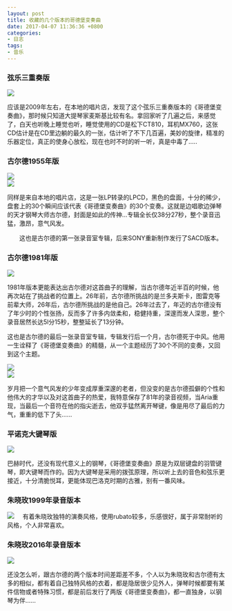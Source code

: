 ```yaml
---
layout: post
title: 收藏的几个版本的哥德堡变奏曲
date: 2017-04-07 11:36:36 +0800
categories:
- 日志
tags:
- 音乐
---
```


### **弦乐三重奏版** ###    

![](https://github.com/bh3nvn/bh3nvn.github.io/raw/master/image/2017/2017-04-07-01.png)    

应该是2009年左右，在本地的唱片店，发现了这个弦乐三重奏版本的《哥德堡变奏曲》，那时候只知道大提琴家麦斯基比较有名。拿回家听了几遍之后，来感觉了，白天也听晚上睡觉也听，睡觉使用的CD是松下CT810，耳机MX760，这张CD估计是在CD里边躺的最久的一张，估计听了不下几百遍，美妙的旋律，精准的乐器定位，真正的使身心放松，现在也时不时的听一听，真是中毒了.....    

### **古尔德1955年版** ###

![](https://github.com/bh3nvn/bh3nvn.github.io/raw/master/image/2017/2017-04-07-02.jpg)    
![](https://github.com/bh3nvn/bh3nvn.github.io/raw/master/image/2017/2017-04-07-03.png)   

同样是来自本地的唱片店，这是一张LP转录的LPCD，黑色的盘面，十分的稀少，盘套上的30个瞬间应该代表《哥德堡变奏曲》的30个变奏。这就是边唱歌边弹琴的天才钢琴大师古尔德，封面是如此的传神...专辑全长仅38分27秒，整个录音迅猛，激昂，意气风发。

　　这也是古尔德的第一张录音室专辑，后来SONY重新制作发行了SACD版本。

### **古尔德1981年版** ###

![](https://github.com/bh3nvn/bh3nvn.github.io/raw/master/image/2017/2017-04-07-04.jpg)    

1981年版本更能表达出古尔德对这首曲子的理解，当古尔德年近半百的时候，他再次站在了挑战者的位置上。26年前，古尔德所挑战的是兰多夫斯卡，图雷克等前辈大师，26年后，古尔德所挑战的是他自己。26年过去了，年迈的古尔德没有了年少时的个性张扬，反而多了许多内敛柔和，稳健持重，深邃而发人深思，整个录音居然长达5l分15秒，整整延长了13分钟。    

这也是古尔德的最后一张录音室专辑，专辑发行后一个月，古尔德死于中风。他用一生诠释了《哥德堡变奏曲》的精髓，从一个主题经历了30个不同的变奏，又回到这个主题。

![](https://github.com/bh3nvn/bh3nvn.github.io/raw/master/image/2017/2017-04-07-05.jpg)    
![](https://github.com/bh3nvn/bh3nvn.github.io/raw/master/image/2017/2017-04-07-06.jpg)   

岁月把一个意气风发的少年变成厚重深邃的老者，但没变的是古尔德孤僻的个性和他伟大的才华以及对这首曲子的热爱，我特意保存了81年的录音视频，当Aria重现，当最后一个音符在他的指尖逝去，他双手猛然离开琴键，像是用尽了最后的力气，重重的低下了头……    
### **平诺克大键琴版** ###

![](https://github.com/bh3nvn/bh3nvn.github.io/raw/master/image/2017/2017-04-07-07.jpg)    

巴赫时代，还没有现代意义上的钢琴，《哥德堡变奏曲》原是为双层键盘的羽管键琴，即大键琴而作的。因为大键琴是采用的拨弦原理，所以听上去的音色和弦乐更接近，十分清脆悦耳，更能体现巴洛克时期的古雅，别有一番风味。    

### **朱晓玫1999年录音版本** ###

![](https://github.com/bh3nvn/bh3nvn.github.io/raw/master/image/2017/2017-04-05-01.jpg)    
有着朱晓玫独特的演奏风格，使用rubato较多，乐感很好，属于非常耐听的风格，个人非常喜欢。    

### **朱晓玫2016年录音版本** ###

![](https://github.com/bh3nvn/bh3nvn.github.io/raw/master/image/2017/2017-04-07-09.jpg)    

还没怎么听，跟古尔德的两个版本时间差距差不多，个人以为朱晓玫和古尔德有太多的相似，都有着自己独特风格的衣着，都是隐居很少见外人，弹琴时候都要有某件信物或者特殊习惯，都是前后发行了两版《哥德堡变奏曲》，都一直独身，以钢琴为伴……
